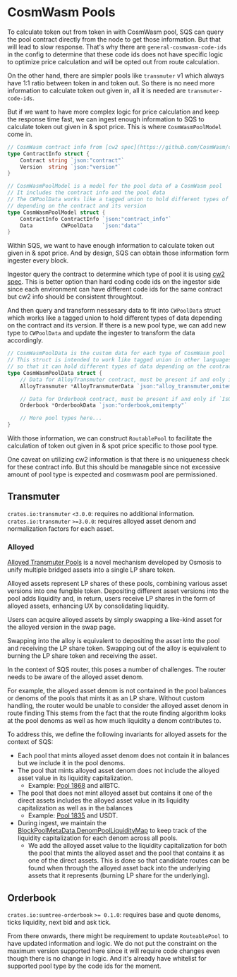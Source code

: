 # CosmWasm Pools

To calculate token out from token in with CosmWasm pool, SQS can query the pool contract directly from the node to get those information. But that will lead to slow response. That's why there are `general-cosmwasm-code-ids` in the config to determine that these code ids does not have specific logic to optimize price calculation and will be opted out from route calculation.

On the other hand, there are simpler pools like `transmuter` v1 which always have 1:1 ratio between token in and token out. So there is no need more information to calculate token out given in, all it is needed are `transmuter-code-ids`.

But if we want to have more complex logic for price calculation and keep the response time fast, we can ingest enough information to SQS to calculate token out given in & spot price. This is where `CosmWasmPoolModel` come in.

```go
// CosmWasm contract info from [cw2 spec](https://github.com/CosmWasm/cw-minus/blob/main/packages/cw2/README.md)
type ContractInfo struct {
	Contract string `json:"contract"`
	Version  string `json:"version"`
}

// CosmWasmPoolModel is a model for the pool data of a CosmWasm pool
// It includes the contract info and the pool data
// The CWPoolData works like a tagged union to hold different types of data
// depending on the contract and its version
type CosmWasmPoolModel struct {
	ContractInfo ContractInfo `json:"contract_info"`
	Data         CWPoolData   `json:"data"`
}
```

Within SQS, we want to have enough information to calculate token out given in & spot price. And by design, SQS can obtain those information form ingester every block.

Ingestor query the contract to determine which type of pool it is using [cw2 spec](https://github.com/CosmWasm/cw-minus/blob/main/packages/cw2/README.md). This is better option than hard coding code ids on the ingestor side since each environment can have different code ids for the same contract but cw2 info should be consistent throughtout.

And then query and transform nessesary data to fit into `CWPoolData` struct which works like a tagged union to hold different types of data depending on the contract and its version. If there is a new pool type, we can add new type to `CWPoolData` and update the ingester to transform the data accordingly.

```go
// CosmWasmPoolData is the custom data for each type of CosmWasm pool
// This struct is intended to work like tagged union in other languages
// so that it can hold different types of data depending on the contract
type CosmWasmPoolData struct {
	// Data for AlloyTransmuter contract, must be present if and only if `IsAlloyTransmuter()` is true
	AlloyTransmuter *AlloyTransmuterData `json:"alloy_transmuter,omitempty"`

	// Data for Orderbook contract, must be present if and only if `IsOrderbook()` is true
	Orderbook *OrderbookData `json:"orderbook,omitempty"`

	// More pool types here...
}
```

With those information, we can construct `RoutablePool` to facilitate the calculation of token out given in & spot price specific to those pool type.

One caveat on utilizing cw2 information is that there is no uniqueness check for these contract info. But this should be managable since not excessive amount of pool type is expected and cosmwasm pool are permissioned.


## Transmuter

`crates.io:transmuter` `<3.0.0`: requires no additional information.
`crates.io:transmuter` `>=3.0.0`: requires alloyed asset denom and normalization factors for each asset.

### Alloyed

[Alloyed Transmuter Pools](https://forum.osmosis.zone/t/alloyed-assets-on-osmosis-unifying-ux-and-solving-liquidity-fragmentation/2624) is a novel mechanism developed
by Osmosis to unify multiple bridged assets into a single LP share token.

Alloyed assets represent LP shares of these pools, combining various asset versions into one fungible token. Depositing different asset versions into the pool adds liquidity and, in return, users receive LP shares in the form of alloyed assets, enhancing UX by consolidating liquidity.

Users can acquire alloyed assets by simply swapping a like-kind asset for the alloyed version in the swap page.

Swapping into the alloy is equivalent to depositing the asset into the pool and receiving the LP share token. Swapping out of the alloy is equivalent to burning the LP share token and receiving the asset.

In the context of SQS router, this poses a number of challenges. The router needs to be aware of the alloyed asset denom.

For example, the alloyed asset denom is not contained in the pool balances or denoms of the pools that mints it as an LP share. Without custom handling, the router would be unable to consider the alloyed asset denom in route finding
This stems from the fact that the route finding algorithm looks at the pool denoms as well as how much liquidity a denom contributes to.

To address this, we define the following invariants for alloyed assets for the context of SQS:
- Each pool that mints alloyed asset denom does not contain it in balances but we include it in the pool denoms.
- The pool that mints alloyed asset denom does not include the alloyed asset value in its liquidity capitalization.
   * Example: [Pool 1868](https://app.osmosis.zone/pool/1868) and allBTC.
- The pool that does not mint alloyed asset but contains it one of the direct assets includes the alloyed asset value in its liquidity capitalization as well as in the balances
   * Example: [Pool 1835](https://app.osmosis.zone/pool/1835) and USDT.
- During ingest, we maintain the [BlockPoolMetaData.DenomPoolLiquidityMap](https://github.com/osmosis-labs/sqs/blob/d32f6a1ef6fd2a081f60f1f510023a0c8f9b1530/docs/architecture/ingest.md#L37-L49) to keep track of the liquidity capitalization for each denom across all pools.
  * We add the alloyed asset value to the liquidity capitalization for both the pool that mints the alloyed asset and the pool that contains it as one of the direct assets. This is done so that candidate routes can be found when through the alloyed asset back into the underlying assets that it represents (burning LP share for the underlying).

## Orderbook
`crates.io:sumtree-orderbook` `>= 0.1.0`: requires base and quote denoms, ticks liquidity, next bid and ask tick.

From there onwards, there might be requirement to update `RouteablePool` to have updated information and logic.
We do not put the constraint on the maximum version supported here since it will require code changes even though
there is no change in logic. And it's already have whitelist for supported pool type by the code ids for the moment.
